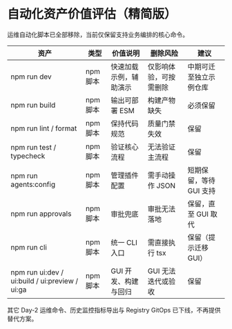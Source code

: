 # 自动化资产价值评估（精简版）

运维自动化脚本已全部移除，当前仅保留支持业务编排的核心命令。

| 资产 | 类型 | 价值说明 | 删除风险 | 建议 |
| --- | --- | --- | --- | --- |
| npm run dev | npm 脚本 | 快速加载示例，辅助演示 | 仅影响体验，可按需删除 | 中期可迁至独立示例仓库 |
| npm run build | npm 脚本 | 输出可部署 ESM | 构建产物缺失 | 必须保留 |
| npm run lint / format | npm 脚本 | 保持代码规范 | 质量门禁失效 | 保留 |
| npm run test / typecheck | npm 脚本 | 验证核心流程 | 无法验证主流程 | 保留 |
| npm run agents:config | npm 脚本 | 管理插件配置 | 需手动操作 JSON | 短期保留，等待 GUI 支持 |
| npm run approvals | npm 脚本 | 审批兜底 | 审批无法落地 | 保留，直至 GUI 取代 |
| npm run cli | npm 脚本 | 统一 CLI 入口 | 需直接执行 tsx | 保留（提示迁移 GUI） |
| npm run ui:dev / ui:build / ui:preview / ui:ga | npm 脚本 | GUI 开发、构建与回归 | GUI 无法迭代或验收 | 保留 |

其它 Day-2 运维命令、历史监控指标导出与 Registry GitOps 已下线，不再提供替代方案。
